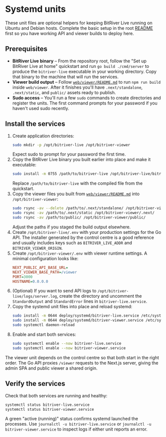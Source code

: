 # Systemd units

These unit files are optional helpers for keeping BitRiver Live running on Ubuntu and Debian hosts. Complete the basic setup in the root [README](../../README.md) first so you have working API and viewer builds to deploy here.

## Prerequisites

- **BitRiver Live binary** – From the repository root, follow the "Set up BitRiver Live at home" quickstart and run `go build ./cmd/server` to produce the `bitriver-live` executable in your working directory. Copy that binary to the machine that will run the services.
- **Viewer build output** – Follow [`web/viewer/README.md`](../../web/viewer/README.md) to run `npm run build` inside `web/viewer`. After it finishes you'll have `.next/standalone`, `.next/static`, and `public/` assets ready to publish.
- **Sudo access** – You'll run a few `sudo` commands to create directories and register the units. The first command prompts for your password if you haven't used sudo recently.

## Install the services

1. Create application directories:
   ```bash
   sudo mkdir -p /opt/bitriver-live /opt/bitriver-viewer
   ```
   Expect sudo to prompt for your password the first time.
2. Copy the BitRiver Live binary you built earlier into place and make it executable:
   ```bash
   sudo install -m 0755 /path/to/bitriver-live /opt/bitriver-live/bitriver-live
   ```
   Replace `/path/to/bitriver-live` with the compiled file from the quickstart.
3. Copy the viewer files you built from [`web/viewer/README.md`](../../web/viewer/README.md) into `/opt/bitriver-viewer`:
   ```bash
   sudo rsync -av --delete /path/to/.next/standalone/ /opt/bitriver-viewer/
   sudo rsync -av /path/to/.next/static /opt/bitriver-viewer/.next/
   sudo rsync -av /path/to/public/ /opt/bitriver-viewer/public/
   ```
   Adjust the paths if you staged the build output elsewhere.
4. Create `/opt/bitriver-live/.env` with your production settings for the Go API. The installer generated by the control centre is a good reference and usually includes keys such as `BITRIVER_LIVE_ADDR` and `BITRIVER_VIEWER_ORIGIN`.
5. Create `/opt/bitriver-viewer/.env` with viewer runtime settings. A minimal configuration looks like:
   ```ini
   NEXT_PUBLIC_API_BASE_URL=
   NEXT_VIEWER_BASE_PATH=/viewer
   PORT=3000
   HOSTNAME=0.0.0.0
   ```
6. (Optional) If you want to send API logs to `/opt/bitriver-live/logs/server.log`, create the directory and uncomment the `StandardOutput` and `StandardError` lines in `bitriver-live.service`.
7. Copy the systemd unit files into place and reload systemd:
   ```bash
   sudo install -m 0644 deploy/systemd/bitriver-live.service /etc/systemd/system/bitriver-live.service
   sudo install -m 0644 deploy/systemd/bitriver-viewer.service /etc/systemd/system/bitriver-viewer.service
   sudo systemctl daemon-reload
   ```
8. Enable and start both services:
   ```bash
   sudo systemctl enable --now bitriver-live.service
   sudo systemctl enable --now bitriver-viewer.service
   ```

The viewer unit depends on the control centre so that both start in the right order. The Go API proxies `/viewer` requests to the Next.js server, giving the admin SPA and public viewer a shared origin.

## Verify the services

Check that both services are running and healthy:

```bash
systemctl status bitriver-live.service
systemctl status bitriver-viewer.service
```

A green "active (running)" status confirms systemd launched the processes. Use `journalctl -u bitriver-live.service` or `journalctl -u bitriver-viewer.service` to inspect logs if either unit reports an error.
